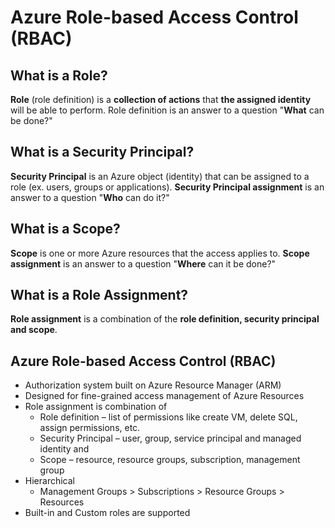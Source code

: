 # Azure Role-based Access Control (RBAC)

## What is a Role?
**Role** (role definition) is a **collection of actions** that **the assigned identity** will be able to perform.
Role definition is an answer to a question "**What** can be done?"

## What is a Security Principal?
**Security Principal** is an Azure object (identity) that can be assigned to a role (ex. users, groups or applications).
**Security Principal assignment** is an answer to a question "**Who** can do it?"

## What is a Scope?
**Scope** is one or more Azure resources that the access applies to.
**Scope assignment** is an answer to a question "**Where** can it be done?"

## What is a Role Assignment?
**Role assignment** is a combination of the **role definition, security principal and scope**.

## Azure Role-based Access Control (RBAC)
- Authorization system built on Azure Resource Manager (ARM)
- Designed for fine-grained access management of Azure Resources
- Role assignment is combination of
    - Role definition – list of permissions like create VM, delete SQL, assign permissions, etc.
    - Security Principal – user, group, service principal and managed identity and
    - Scope – resource, resource groups, subscription, management group
- Hierarchical
    - Management Groups > Subscriptions > Resource Groups > Resources
- Built-in and Custom roles are supported